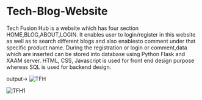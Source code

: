# Tech-Blog-Website
Tech Fusion Hub is a website which has four section HOME,BLOG,ABOUT,LOGIN. It enables user to login/register in this website as well as to search different blogs and also enablesto comment under that specific product name. During the registration or login or comment,data which are inserted can be stored into database using Python Flask and XAAM server. HTML, CSS, Javascript is used for front end design purpose whereas SQL is used for backend design. 


output->
![TFH](https://github.com/Rajarshi-2001/Tech-Blog-Website/assets/121023938/7386433a-8e63-4444-b6b7-5c53d277ce36)


![TFH1](https://github.com/Rajarshi-2001/Tech-Blog-Website/assets/121023938/5ac1d6fb-a7d5-44d6-b52d-8c3e1cc3878b)
